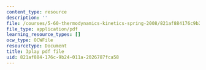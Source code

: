 ```yaml
---
content_type: resource
description: ''
file: /courses/5-60-thermodynamics-kinetics-spring-2008/821af884176c9b24011a2026787fca58_DOq2YChGmlg.pdf
file_type: application/pdf
learning_resource_types: []
ocw_type: OCWFile
resourcetype: Document
title: 3play pdf file
uid: 821af884-176c-9b24-011a-2026787fca58
---
```

